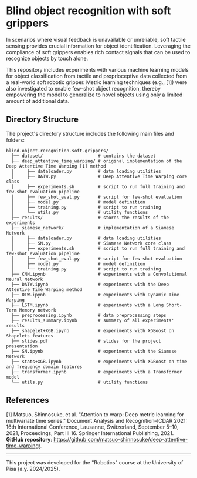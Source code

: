 # Blind object recognition with soft grippers

In scenarios where visual feedback is unavailable or unreliable, soft tactile sensing provides crucial information for object identification. Leveraging the compliance of soft grippers enables rich contact signals that can be used to recognize objects by touch alone.

This repository includes experiments with various machine learning models for object classification from tactile and proprioceptive data collected from a real-world soft robotic gripper. Metric learning techniques (e.g., [1]) were also investigated to enable few-shot object recognition, thereby empowering the model to generalize to novel objects using only a limited amount of additional data.

## Directory Structure

The project's directory structure includes the following main files and folders:
```
blind-object-recognition-soft-grippers/
  ├── dataset/                     # contains the dataset
  ├── deep_attentive_time_warping/ # original implementation of the Deep Attentive Time Warping [1] method
  │     ├── dataloader.py          # data loading utilities
  │     ├── DATW.py                # Deep Attentive Time Warping core class
  │     ├── experiments.sh         # script to run full training and few-shot evaluation pipeline
  │     ├── few_shot_eval.py       # script for few-shot evaluation
  │     ├── model.py               # model definition
  │     ├── training.py            # script to run training
  │     └── utils.py               # utility functions
  ├── results/                     # stores the results of the experiments
  ├── siamese_network/             # implementation of a Siamese Network
  │     ├── dataloader.py          # data loading utilities
  │     ├── SN.py                  # Siamese Network core class
  │     ├── experiments.sh         # script to run full training and few-shot evaluation pipeline
  │     ├── few_shot_eval.py       # script for few-shot evaluation
  │     ├── model.py               # model definition
  │     └── training.py            # script to run training
  ├── CNN.ipynb                    # experiments with a Convolutional Neural Network
  ├── DATW.ipynb                   # experiments with the Deep Attentive Time Warping method
  ├── DTW.ipynb                    # experiments with Dynamic Time Warping
  ├── LSTM.ipynb                   # experiments with a Long Short-Term Memory network
  ├── preprocessing.ipynb          # data preprocessing steps
  ├── results_summary.ipynb        # summary of all experiments' results
  ├── shapelet+XGB.ipynb           # experiments with XGBoost on Shapelets features
  ├── slides.pdf                   # slides for the project presentation 
  ├── SN.ipynb                     # experiments with the Siamese Network
  ├── stats+XGB.ipynb              # experiments with XGBoost on time and frequency domain features
  ├── transformer.ipynb            # experiments with a Transformer model
  └── utils.py                     # utility functions
```

## References

[1] Matsuo, Shinnosuke, et al. "Attention to warp: Deep metric learning for multivariate time series." Document Analysis and Recognition–ICDAR 2021: 16th International Conference, Lausanne, Switzerland, September 5–10, 2021, Proceedings, Part III 16. Springer International Publishing, 2021. **GitHub repository**: https://github.com/matsuo-shinnosuke/deep-attentive-time-warping/.

---

This project was developed for the "Robotics" course at the University of Pisa (a.y. 2024/2025).